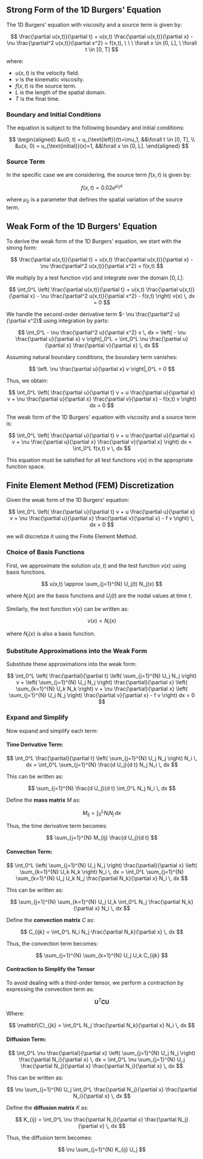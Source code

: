 ## Strong Form of the 1D Burgers' Equation

The 1D Burgers' equation with viscosity and a source term is given by:

$$
\frac{\partial u(x,t)}{\partial t} + u(x,t) \frac{\partial u(x,t)}{\partial x} - \nu \frac{\partial^2 u(x,t)}{\partial x^2} = f(x,t), \ \ \ \forall x \in [0, L], \ \forall t \in [0, T]
$$

where:
- $u(x,t)$ is the velocity field.
- $\nu$ is the kinematic viscosity.
- $f(x,t)$ is the source term.
- $L$ is the length of the spatial domain.
- $T$ is the final time.

### Boundary and Initial Conditions

The equation is subject to the following boundary and initial conditions:

$$
\begin{aligned}
&u(0, t) = u_{\text{left}}(t)=\mu_1, &&\forall t \in [0, T], \\
&u(x, 0) = u_{\text{initial}}(x)=1, &&\forall x \in [0, L].
\end{aligned}
$$

### Source Term

In the specific case we are considering, the source term $f(x,t)$ is given by:

$$
f(x,t) = 0.02 e^{\mu_2 x}
$$

where $\mu_2$ is a parameter that defines the spatial variation of the source term.

## Weak Form of the 1D Burgers' Equation

To derive the weak form of the 1D Burgers' equation, we start with the strong form:

$$
\frac{\partial u(x,t)}{\partial t} + u(x,t) \frac{\partial u(x,t)}{\partial x} - \nu \frac{\partial^2 u(x,t)}{\partial x^2} = f(x,t)
$$

We multiply by a test function $v(x)$ and integrate over the domain $[0, L]$:

$$
\int_0^L \left( \frac{\partial u(x,t)}{\partial t} + u(x,t) \frac{\partial u(x,t)}{\partial x} - \nu \frac{\partial^2 u(x,t)}{\partial x^2} - f(x,t) \right) v(x) \, dx = 0
$$

We handle the second-order derivative term $- \nu \frac{\partial^2 u}{\partial x^2}$ using integration by parts:

$$
\int_0^L - \nu \frac{\partial^2 u}{\partial x^2} v \, dx = \left[ - \nu \frac{\partial u}{\partial x} v \right]_0^L + \int_0^L \nu \frac{\partial u}{\partial x} \frac{\partial v}{\partial x} \, dx
$$

Assuming natural boundary conditions, the boundary term vanishes:

$$
\left. \nu \frac{\partial u}{\partial x} v \right|_0^L = 0
$$

Thus, we obtain:

$$
\int_0^L \left( \frac{\partial u}{\partial t} v + u \frac{\partial u}{\partial x} v + \nu \frac{\partial u}{\partial x} \frac{\partial v}{\partial x} - f(x,t) v \right) dx = 0
$$

The weak form of the 1D Burgers' equation with viscosity and a source term is:

$$
\int_0^L \left( \frac{\partial u}{\partial t} v + u \frac{\partial u}{\partial x} v + \nu \frac{\partial u}{\partial x} \frac{\partial v}{\partial x} \right) dx = \int_0^L f(x,t) v \, dx
$$

This equation must be satisfied for all test functions $v(x)$ in the appropriate function space.

## Finite Element Method (FEM) Discretization

Given the weak form of the 1D Burgers' equation:

$$
\int_0^L \left( \frac{\partial u}{\partial t} v + u \frac{\partial u}{\partial x} v + \nu \frac{\partial u}{\partial x} \frac{\partial v}{\partial x} - f v \right) \, dx = 0
$$

we will discretize it using the Finite Element Method.

### Choice of Basis Functions

First, we approximate the solution $u(x,t)$ and the test function $v(x)$ using basis functions.

$$
u(x,t) \approx \sum_{j=1}^{N} U_j(t) N_j(x)
$$

where $N_j(x)$ are the basis functions and $U_j(t)$ are the nodal values at time $t$.

Similarly, the test function $v(x)$ can be written as:

$$
v(x) = N_i(x)
$$

where $N_i(x)$ is also a basis function.

### Substitute Approximations into the Weak Form

Substitute these approximations into the weak form:

$$
\int_0^L \left( \frac{\partial}{\partial t} \left( \sum_{j=1}^{N} U_j N_j \right) v + \left( \sum_{j=1}^{N} U_j N_j \right) \frac{\partial}{\partial x} \left( \sum_{k=1}^{N} U_k N_k \right) v + \nu \frac{\partial}{\partial x} \left( \sum_{j=1}^{N} U_j N_j \right) \frac{\partial v}{\partial x} - f v \right) dx = 0
$$

### Expand and Simplify

Now expand and simplify each term:

#### Time Derivative Term:

$$
\int_0^L \frac{\partial}{\partial t} \left( \sum_{j=1}^{N} U_j N_j \right) N_i \, dx = \int_0^L \sum_{j=1}^{N} \frac{d U_j}{d t} N_j N_i \, dx
$$

This can be written as:

$$
\sum_{j=1}^{N} \frac{d U_j}{d t} \int_0^L N_j N_i \, dx
$$

Define the **mass matrix** $M$ as:

$$
M_{ij} = \int_0^L N_i N_j \, dx
$$

Thus, the time derivative term becomes:

$$
\sum_{j=1}^{N} M_{ij} \frac{d U_j}{d t}
$$

#### Convection Term:

$$
\int_0^L \left( \sum_{j=1}^{N} U_j N_j \right) \frac{\partial}{\partial x} \left( \sum_{k=1}^{N} U_k N_k \right) N_i \, dx = \int_0^L \sum_{j=1}^{N} \sum_{k=1}^{N} U_j U_k N_j \frac{\partial N_k}{\partial x} N_i \, dx
$$

This can be written as:

$$
\sum_{j=1}^{N} \sum_{k=1}^{N} U_j U_k \int_0^L N_j \frac{\partial N_k}{\partial x} N_i \, dx
$$

Define the **convection matrix** $C$ as:

$$
C_{ijk} = \int_0^L N_i N_j \frac{\partial N_k}{\partial x} \, dx
$$

Thus, the convection term becomes:

$$
\sum_{j=1}^{N} \sum_{k=1}^{N} U_j U_k C_{ijk}
$$

#### Contraction to Simplify the Tensor

To avoid dealing with a third-order tensor, we perform a contraction by expressing the convection term as:

$$
\mathbf{U}^T \mathbf{C} \mathbf{U}
$$

Where:

$$
\mathbf{C}_{jk} = \int_0^L N_j \frac{\partial N_k}{\partial x} N_i \, dx
$$

#### Diffusion Term:

$$
\int_0^L \nu \frac{\partial}{\partial x} \left( \sum_{j=1}^{N} U_j N_j \right) \frac{\partial N_i}{\partial x} \, dx = \int_0^L \nu \sum_{j=1}^{N} U_j \frac{\partial N_j}{\partial x} \frac{\partial N_i}{\partial x} \, dx
$$

This can be written as:

$$
\nu \sum_{j=1}^{N} U_j \int_0^L \frac{\partial N_j}{\partial x} \frac{\partial N_i}{\partial x} \, dx
$$

Define the **diffusion matrix** $K$ as:

$$
K_{ij} = \int_0^L \nu \frac{\partial N_i}{\partial x} \frac{\partial N_j}{\partial x} \, dx
$$

Thus, the diffusion term becomes:

$$
\nu \sum_{j=1}^{N} K_{ij} U_j
$$

